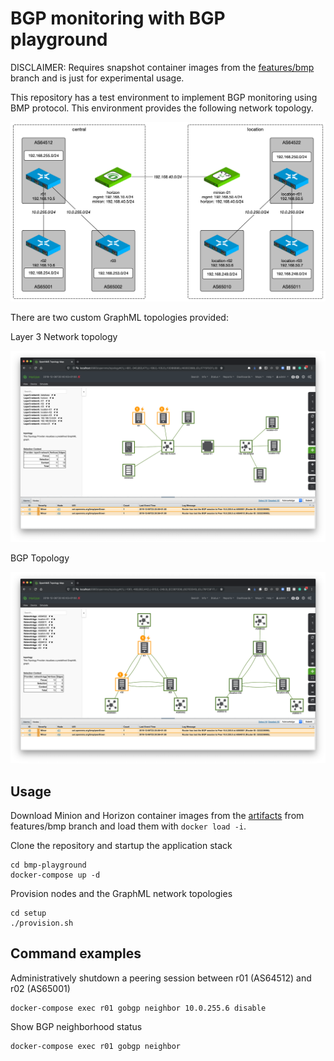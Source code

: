# BGP monitoring with BGP playground

DISCLAIMER: Requires snapshot container images from the [features/bmp](https://github.com/OpenNMS/opennms/tree/features/bmp) branch and is just for experimental usage.

This repository has a test environment to implement BGP monitoring using BMP protocol.
This environment provides the following network topology.

![](bgp-playground.png)

There are two custom GraphML topologies provided:

Layer 3 Network topology

![](layer3-topology.png)

BGP Topology

![](bgp-topology.png)

## Usage

Download Minion and Horizon container images from the [artifacts](https://circleci.com/gh/OpenNMS/opennms/tree/features%2Fbmp) from features/bmp branch and load them with `docker load -i`.

Clone the repository and startup the application stack

```
cd bmp-playground
docker-compose up -d
```

Provision nodes and the GraphML network topologies

```
cd setup
./provision.sh
```

## Command examples

Administratively shutdown a peering session between r01 (AS64512) and r02 (AS65001)
```
docker-compose exec r01 gobgp neighbor 10.0.255.6 disable
```

Show BGP neighborhood status
```
docker-compose exec r01 gobgp neighbor
```
